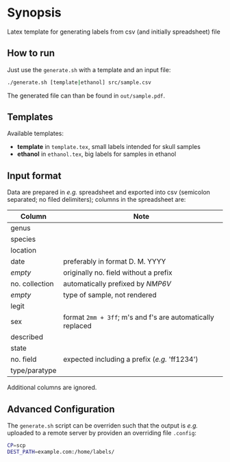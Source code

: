 # Synopsis

Latex template for generating labels from csv (and initially spreadsheet) file

## How to run

Just use the ``generate.sh`` with a template and an input file:

```bash
./generate.sh [template|ethanol] src/sample.csv
```

The generated file can than be found in `out/sample.pdf`.

## Templates

Available templates:

* __template__ in `template.tex`, small labels intended for skull samples
* __ethanol__ in `ethanol.tex`, big labels for samples in ethanol

## Input format

Data are prepared in *e.g.* spreadsheet and exported into csv (semicolon
separated; no filed delimiters); columns in the spreadsheet are:


Column          | Note
--------------- | ----
genus           |
species         |
location        |
date            | preferably in format D. M. YYYY
*empty*         | originally no. field without a prefix
no. collection  | automatically prefixed by *NMP6V*
*empty*         | type of sample, not rendered
legit           |
sex             | format `2mm + 3ff`; m's and f's are automatically replaced
described       |
state           |
no. field       | expected including a prefix (*e.g.* 'ff1234')
type/paratype   |


Additional columns are ignored. 

## Advanced Configuration

The `generate.sh` script can be overriden such that the output is *e.g.*
uploaded to a remote server by providen an overriding file `.config`:

```bash
CP=scp
DEST_PATH=example.com:/home/labels/
```



